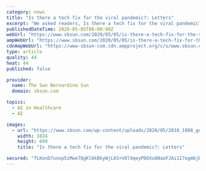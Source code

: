```yaml
---
category: news
title: "Is there a tech fix for the viral pandemic?: Letters"
excerpt: "We asked readers, Is there a tech fix for the viral pandemic? Technology available Technology as a tool to track and show our government where to direct resources, where possible hotspots would be"
publishedDateTime: 2020-05-05T08:00:00Z
webUrl: "https://www.sbsun.com/2020/05/05/is-there-a-tech-fix-for-the-viral-pandemic-letters-2/"
ampWebUrl: "https://www.sbsun.com/2020/05/05/is-there-a-tech-fix-for-the-viral-pandemic-letters-2/amp/"
cdnAmpWebUrl: "https://www-sbsun-com.cdn.ampproject.org/c/s/www.sbsun.com/2020/05/05/is-there-a-tech-fix-for-the-viral-pandemic-letters-2/amp/"
type: article
quality: 44
heat: 44
published: false

provider:
  name: The San Bernardino Sun
  domain: sbsun.com

topics:
  - AI in Healthcare
  - AI

images:
  - url: "https://www.sbsun.com/wp-content/uploads/2020/05/2018_1008_generic_mailbox_letters_to_the_editor3-5.jpg?w=1024&h=699"
    width: 1024
    height: 699
    title: "Is there a tech fix for the viral pandemic?: Letters"

secured: "fLKonD7unxp5iMwe7QgKl6kBkyWjL6S+V8l9qeyPD6Xo8NaoFJAi1I7ogm6jDJqUgo4r3Zm4gBC9H5Jv0FYDA9PaxbV84I+eiqbYddEwb0kwzGOaOW3RHOcjFeFh3PFleHRIWfuczeOFEJCpqctKidiIuhpd4IHYtt1QSxe5Jjm59pXPHTX/VD/aF8iejEfHsd/Pj5CkFBqh1FNZZLmOUU6cGVzKL5g9H/KuSm8JUTLMddULEAYtkEUDfngamqGWrh4xFJM3waC1rmQb98LfcDHr3mRltcGuV92k2XxMQWiJZx1EU4JZgycz5kI9ha++;DX2330fVv8iP68aq2kU70A=="
---
```


